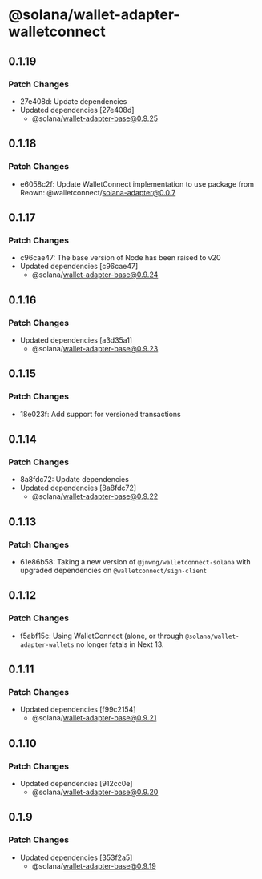 # @solana/wallet-adapter-walletconnect

## 0.1.19

### Patch Changes

- 27e408d: Update dependencies
- Updated dependencies [27e408d]
    - @solana/wallet-adapter-base@0.9.25

## 0.1.18

### Patch Changes

- e6058c2f: Update WalletConnect implementation to use package from Reown: @walletconnect/solana-adapter@0.0.7

## 0.1.17

### Patch Changes

- c96cae47: The base version of Node has been raised to v20
- Updated dependencies [c96cae47]
    - @solana/wallet-adapter-base@0.9.24

## 0.1.16

### Patch Changes

- Updated dependencies [a3d35a1]
    - @solana/wallet-adapter-base@0.9.23

## 0.1.15

### Patch Changes

- 18e023f: Add support for versioned transactions

## 0.1.14

### Patch Changes

- 8a8fdc72: Update dependencies
- Updated dependencies [8a8fdc72]
    - @solana/wallet-adapter-base@0.9.22

## 0.1.13

### Patch Changes

- 61e86b58: Taking a new version of `@jnwng/walletconnect-solana` with upgraded dependencies on `@walletconnect/sign-client`

## 0.1.12

### Patch Changes

- f5abf15c: Using WalletConnect (alone, or through `@solana/wallet-adapter-wallets` no longer fatals in Next 13.

## 0.1.11

### Patch Changes

- Updated dependencies [f99c2154]
    - @solana/wallet-adapter-base@0.9.21

## 0.1.10

### Patch Changes

- Updated dependencies [912cc0e]
    - @solana/wallet-adapter-base@0.9.20

## 0.1.9

### Patch Changes

- Updated dependencies [353f2a5]
    - @solana/wallet-adapter-base@0.9.19
